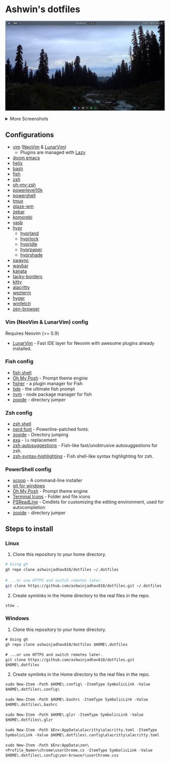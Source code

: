 # Ashwin's dotfiles

![Cover](./assets/cover.png)

<details>
  <summary>More Screenshots</summary>

  ![GlazeWM + Zebar 1](./assets/more1.png)
  ![GlazeWM + Zebar 2](./assets/more2.png)

  ![GlazeWM + Zebar 3](./assets/more3.png)
  ![GlazeWM + Zebar 4](./assets/more4.png)
  ![GlazeWM + Zebar 5](./assets/more5.png)
</details>

## Configurations

-  [vim](https://github.com/vim/vim/) ([NeoVim](https://github.com/neovim/neovim/) & [LunarVim](https://github.com/LunarVim/LunarVim/))
   -  Plugins are managed with [Lazy](https://github.com/folke/lazy.nvim.git")
-  [doom emacs](https://github.com/doomemacs/doomemacs)
-  [helix](https://github.com/helix-editor/helix/)
-  [bash](https://www.gnu.org/software/bash/)
-  [fish](https://fishshell.com/)
-  [zsh](https://www.zsh.org/)
-  [oh-my-zsh](https://github.com/ohmyzsh/ohmyzsh/)
-  [powerlevel10k](https://github.com/romkatv/powerlevel10k/)
-  [powershell](https://learn.microsoft.com/en-us/powershell/)
-  [tmux](https://github.com/tmux/tmux/)
-  [glaze-wm](https://github.com/glzr-io/glazewm/)
-  [zebar](https://github.com/glzr-io/zebar/)
-  [komorebi](https://github.com/LGUG2Z/komorebi/)
-  [yasb](https://github.com/amnweb/yasb/)
-  [hypr](https://github.com/hyprwm/)
    -  [hyprland](https://github.com/hyprwm/hyprland/)
    -  [hyprlock](https://github.com/hyprwm/hyprlock/)
    -  [hypridle](https://github.com/hyprwm/hypridle/)
    -  [hyprpaper](https://github.com/hyprwm/hyprpaper/)
    -  [hyprshade](https://github.com/loqusion/hyprshade/)
-  [swaync](https://github.com/ErikReider/SwayNotificationCenter/)
-  [waybar](https://github.com/Alexays/Waybar/)
-  [kanata](https://github.com/jtroo/kanata/)
-  [tacky-borders](https://github.com/lukeyou05/tacky-borders/)
-  [kitty](https://github.com/kovidgoyal/kitty/)
-  [alacritty](https://github.com/alacritty/alacritty/)
-  [wezterm](https://github.com/wezterm/wezterm/)
-  [hyper](https://github.com/vercel/hyper/)
-  [winfetch](https://github.com/lptstr/winfetch/)
-  [zen-browser](https://zen-browser.app/)

### Vim (NeoVim & LunarVim) config

Requires Neovim (>= 0.9)

-  [LunarVim](https://www.lunarvim.org/) - Fast IDE layer for Neovim with awesome plugins already installed.

### Fish config

-  [fish shell](https://fishshell.com/)
-  [Oh My Posh](https://ohmyposh.dev/) - Prompt theme engine
-  [fisher](https://github.com/jorgebucaran/fisher/) - a plugin manager for Fish
-  [tide](https://github.com/IlanCosman/tide/) - the ultimate fish prompt
-  [nvm](https://github.com/jorgebucaran/nvm.fish/) - node package manager for fish
-  [zoxide](https://github.com/ajeetdsouza/zoxide) - directory jumper

### Zsh config

-  [zsh shell](https://ohmyz.sh/)
-  [nerd font](https://www.nerdfonts.com/) - Powerline-patched fonts.
-  [zoxide](https://github.com/ajeetdsouza/zoxide) - Directory jumping
-  [exa](https://the.exa.website/) - `ls` replacement
-  [zsh-autosuggestions](https://github.com/zsh-users/zsh-autosuggestions) - Fish-like fast/unobtrusive autosuggestions for zsh.
-  [zsh-syntax-highlighting](https://github.com/zsh-users/zsh-syntax-highlighting) - Fish shell-like syntax highlighting for zsh.

### PowerShell config

-  [scoop](https://scoop.sh/) - A command-line installer
-  [git for windows](https://gitforwindows.org/)
-  [Oh My Posh](https://ohmyposh.dev/) - Prompt theme engine
-  [Terminal Icons](https://github.com/devblackops/Terminal-Icons) - Folder and file icons
-  [PSReadLine](https://docs.microsoft.com/en-us/powershell/module/psreadline/) - Cmdlets for customizing the editing environment, used for autocompletion
-  [zoxide](https://github.com/ajeetdsouza/zoxide) - directory jumper


## Steps to install

### Linux

1. Clone this repository to your home directory.

```bash
# Using gh
gh repo clone ashwinjadhav818/dotfiles ~/.dotfiles

# ...or use HTTPS and switch remotes later.
git clone https://github.com/ashwinjadhav818/dotfiles.git ~/.dotfiles
```

2. Create symlinks in the Home directory to the real files in the repo.

```bash
stow .
```

### Windows

1. Clone this repository to your home directory.

```pwsh
# Using gh
gh repo clone ashwinjadhav818/dotfiles $HOME\.dotfiles

# ...or use HTTPS and switch remotes later.
git clone https://github.com/ashwinjadhav818/dotfiles.git $HOME\.dotfiles
```

2. Create symlinks in the Home directory to the real files in the repo.

```pwsh
sudo New-Item -Path $HOME\.config\ -ItemType SymbolicLink -Value $HOME\.dotfiles\.config\

sudo New-Item -Path $HOME\.bashrc -ItemType SymbolicLink -Value $HOME\.dotfiles\.bashrc

sudo New-Item -Path $HOME\.glzr -ItemType SymbolicLink -Value $HOME\.dotfiles\.glzr

sudo New-Item -Path $Env:AppData\alacritty\alacritty.toml -ItemType SymbolicLink -Value $HOME\.dotfiles\.config\alacritty\alacritty.toml

sudo New-Item -Path $Env:AppData\zen\<Profile_Name>\chrome\userChrome.cs -ItemType SymbolicLink -Value $HOME\.dotfiles\.config\zen-browser\userChrome.css
```
